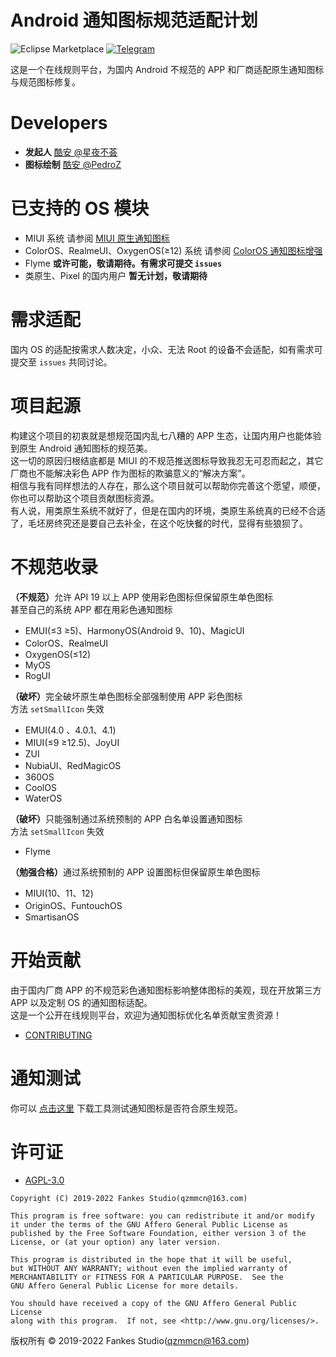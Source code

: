 # Android 通知图标规范适配计划

![Eclipse Marketplace](https://img.shields.io/badge/license-AGPL3.0-blue)
[![Telegram](https://img.shields.io/static/v1?label=Telegram&message=交流讨论&color=0088cc)](https://t.me/XiaofangInternet)

这是一个在线规则平台，为国内 Android 不规范的 APP 和厂商适配原生通知图标与规范图标修复。

# Developers

- <b>发起人</b> [酷安 @星夜不荟](http://www.coolapk.com/u/876977)
- <b>图标绘制</b> [酷安 @PedroZ](http://www.coolapk.com/u/1157881)

# 已支持的 OS 模块

- MIUI 系统 请参阅 [MIUI 原生通知图标](https://github.com/fankes/MIUINativeNotifyIcon)
- ColorOS、RealmeUI、OxygenOS(≥12) 系统 请参阅 [ColorOS 通知图标增强](https://github.com/fankes/ColorOSNotifyIcon)
- Flyme <strong>或许可能，敬请期待。有需求可提交 `issues`</strong>
- 类原生、Pixel 的国内用户 <strong>暂无计划，敬请期待</strong>

# 需求适配

国内 OS 的适配按需求人数决定，小众、无法 Root 的设备不会适配，如有需求可提交至 `issues` 共同讨论。

# 项目起源

构建这个项目的初衷就是想规范国内乱七八糟的 APP 生态，让国内用户也能体验到原生 Android 通知图标的规范美。<br/>
这一切的原因归根结底都是 MIUI 的不规范推送图标导致我忍无可忍而起之，其它厂商也不能解决彩色 APP 作为图标的欺骗意义的“解决方案”。<br/>
相信与我有同样想法的人存在，那么这个项目就可以帮助你完善这个愿望，顺便，你也可以帮助这个项目贡献图标资源。<br/>
有人说，用类原生系统不就好了，但是在国内的环境，类原生系统真的已经不合适了，毛坯房终究还是要自己去补全，在这个吃快餐的时代，显得有些狼狈了。

# 不规范收录

<strong>（不规范）</strong>允许 API 19 以上 APP 使用彩色图标但保留原生单色图标<br/>
甚至自己的系统 APP 都在用彩色通知图标

- EMUI(≤3 ≥5)、HarmonyOS(Android 9、10)、MagicUI
- ColorOS、RealmeUI
- OxygenOS(≤12)
- MyOS
- RogUI

<strong>（破坏）</strong>完全破坏原生单色图标全部强制使用 APP 彩色图标<br/>
方法 `setSmallIcon` 失效

- EMUI(4.0 、4.0.1、4.1)
- MIUI(≤9 ≥12.5)、JoyUI
- ZUI
- NubiaUI、RedMagicOS
- 360OS
- CoolOS
- WaterOS

<strong>（破坏）</strong>只能强制通过系统预制的 APP 白名单设置通知图标<br/>
方法 `setSmallIcon` 失效

- Flyme

<strong>（勉强合格）</strong>通过系统预制的 APP 设置图标但保留原生单色图标

- MIUI(10、11、12)
- OriginOS、FuntouchOS
- SmartisanOS

# 开始贡献

由于国内厂商 APP 的不规范彩色通知图标影响整体图标的美观，现在开放第三方 APP 以及定制 OS 的通知图标适配。<br/>
这是一个公开在线规则平台，欢迎为通知图标优化名单贡献宝贵资源！<br/>

- [CONTRIBUTING](https://github.com/fankes/AndroidNotifyIconAdapt/blob/main/CONTRIBUTING.md)

# 通知测试

你可以 [点击这里](https://github.com/fankes/AndroidNotifyIconAdapt/raw/main/tool/NotifyTester.apk) 下载工具测试通知图标是否符合原生规范。

# 许可证

- [AGPL-3.0](https://www.gnu.org/licenses/agpl-3.0.html)

```
Copyright (C) 2019-2022 Fankes Studio(qzmmcn@163.com)

This program is free software: you can redistribute it and/or modify
it under the terms of the GNU Affero General Public License as
published by the Free Software Foundation, either version 3 of the
License, or (at your option) any later version.

This program is distributed in the hope that it will be useful,
but WITHOUT ANY WARRANTY; without even the implied warranty of
MERCHANTABILITY or FITNESS FOR A PARTICULAR PURPOSE.  See the
GNU Affero General Public License for more details.

You should have received a copy of the GNU Affero General Public License
along with this program.  If not, see <http://www.gnu.org/licenses/>.
```

版权所有 © 2019-2022 Fankes Studio(qzmmcn@163.com)
